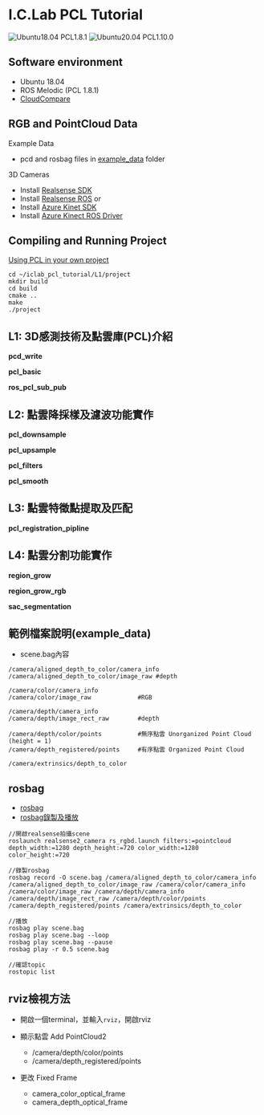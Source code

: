 # I.C.Lab PCL Tutorial

![Ubuntu18.04 PCL1.8.1](https://img.shields.io/badge/Ububtu_18.04-PCL_1.8.1-green.svg)
![Ubuntu20.04 PCL1.10.0](https://img.shields.io/badge/Ububtu_20.04-PCL_1.10.0-green.svg)

## Software environment
* Ubuntu 18.04
* ROS Melodic (PCL 1.8.1)
* [CloudCompare](https://www.danielgm.net/cc/)

## RGB and PointCloud Data
Example Data
* pcd and rosbag files in [example_data](https://github.com/uptopia/iclab_pcl_tutorial/example_data) folder

3D Cameras
* Install [Realsense SDK](https://github.com/IntelRealSense/librealsense)
* Install [Realsense ROS](https://github.com/IntelRealSense/realsense-ros)
or
* Install [Azure Kinet SDK](https://github.com/microsoft/Azure-Kinect-Sensor-SDK)
* Install [Azure Kinect ROS Driver](https://github.com/microsoft/Azure_Kinect_ROS_Driver)

## Compiling and Running Project
[Using PCL in your own project](https://pcl.readthedocs.io/projects/tutorials/en/latest/using_pcl_pcl_config.html#using-pcl-pcl-config)

```
cd ~/iclab_pcl_tutorial/L1/project
mkdir build
cd build
cmake ..
make
./project
```

## L1: 3D感測技術及點雲庫(PCL)介紹

**pcd_write**

**pcl_basic**

**ros_pcl_sub_pub**

## L2: 點雲降採樣及濾波功能實作

**pcl_downsample**

**pcl_upsample**

**pcl_filters**

**pcl_smooth**

## L3: 點雲特徵點提取及匹配

**pcl_registration_pipline**

## L4: 點雲分割功能實作

**region_grow**

**region_grow_rgb**

**sac_segmentation**

## 範例檔案說明(example_data)

* scene.bag內容
```
/camera/aligned_depth_to_color/camera_info
/camera/aligned_depth_to_color/image_raw #depth

/camera/color/camera_info
/camera/color/image_raw             #RGB

/camera/depth/camera_info
/camera/depth/image_rect_raw        #depth

/camera/depth/color/points          #無序點雲 Unorganized Point Cloud (height = 1)
/camera/depth_registered/points     #有序點雲 Organized Point Cloud

/camera/extrinsics/depth_to_color
```

## rosbag 
* [rosbag](http://wiki.ros.org/rosbag/Commandline)
* [rosbag錄製及播放](https://zhuanlan.zhihu.com/p/151444739)
```
//開啟realsense拍攝scene
roslaunch realsense2_camera rs_rgbd.launch filters:=pointcloud depth_width:=1280 depth_height:=720 color_width:=1280 color_height:=720

//錄製rosbag
rosbag record -O scene.bag /camera/aligned_depth_to_color/camera_info /camera/aligned_depth_to_color/image_raw /camera/color/camera_info /camera/color/image_raw /camera/depth/camera_info /camera/depth/image_rect_raw /camera/depth/color/points /camera/depth_registered/points /camera/extrinsics/depth_to_color

//播放
rosbag play scene.bag           
rosbag play scene.bag --loop
rosbag play scene.bag --pause 
rosbag play -r 0.5 scene.bag

//確認topic
rostopic list
```

## rviz檢視方法
* 開啟一個terminal，並輸入`rviz`，開啟rviz

* 顯示點雲 Add PointCloud2
    * /camera/depth/color/points
    * /camera/depth_registered/points

* 更改 Fixed Frame
    * camera_color_optical_frame
    * camera_depth_optical_frame



